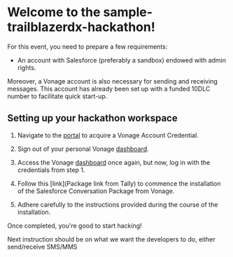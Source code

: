 # Welcome to the sample-trailblazerdx-hackathon!

For this event, you need to prepare a few requirements:

- An account with Salesforce (preferably a sandbox) endowed with admin rights.

Moreover, a Vonage account is also necessary for sending and receiving messages. This account has already been set up with a funded 10DLC number to facilitate quick start-up.

## Setting up your hackathon workspace

1. Navigate to the [portal](https://neru-10ba29da-hackathon-portal-dev.use1.runtime.vonage.cloud/) to acquire a Vonage Account Credential.

2. Sign out of your personal Vonage [dashboard](https://dashboard.nexmo.com).

3. Access the Vonage [dashboard](https://dashboard.nexmo.com) once again, but now, log in with the credentials from step 1.

4. Follow this [link](Package link from Tally) to commence the installation of the Salesforce Conversation Package from Vonage.

5. Adhere carefully to the instructions provided during the course of the installation.

Once completed, you're good to start hacking!


Next instruction should be on what we want the developers to do, either send/receive SMS/MMS
